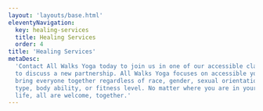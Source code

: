 ```yaml
---
layout: 'layouts/base.html'
eleventyNavigation:
  key: healing-services
  title: Healing Services
  order: 4
title: 'Healing Services'
metaDesc:
  'Contact All Walks Yoga today to join us in one of our accessible classes or
  to discuss a new partnership. All Walks Yoga focuses on accessible yoga to
  bring everyone together regardless of race, gender, sexual orientation, body
  type, body ability, or fitness level. No matter where you are in your walk of
  life, all are welcome, together.'
---
```

